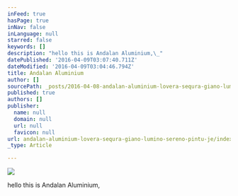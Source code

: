 ```yaml
---
inFeed: true
hasPage: true
inNav: false
inLanguage: null
starred: false
keywords: []
description: "hello this is Andalan Aluminium,\_"
datePublished: '2016-04-09T03:07:40.711Z'
dateModified: '2016-04-09T03:04:46.794Z'
title: Andalan Aluminium
author: []
sourcePath: _posts/2016-04-08-andalan-aluminium-lovera-sequra-giano-lumino-sereno-pintu-je.md
published: true
authors: []
publisher:
  name: null
  domain: null
  url: null
  favicon: null
url: andalan-aluminium-lovera-sequra-giano-lumino-sereno-pintu-je/index.html
_type: Article

---
```

![](https://the-grid-user-content.s3-us-west-2.amazonaws.com/d2abdb1c-83d8-441c-97ef-6d09a12f9b8c.jpg)

hello this is Andalan Aluminium,